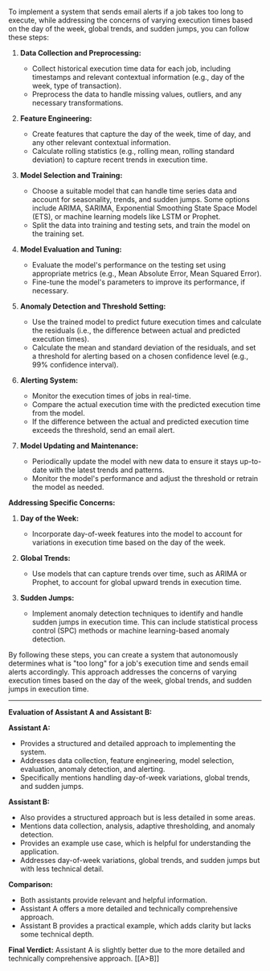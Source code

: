 
To implement a system that sends email alerts if a job takes too long to execute, while addressing the concerns of varying execution times based on the day of the week, global trends, and sudden jumps, you can follow these steps:

1. **Data Collection and Preprocessing:**
   - Collect historical execution time data for each job, including timestamps and relevant contextual information (e.g., day of the week, type of transaction).
   - Preprocess the data to handle missing values, outliers, and any necessary transformations.

2. **Feature Engineering:**
   - Create features that capture the day of the week, time of day, and any other relevant contextual information.
   - Calculate rolling statistics (e.g., rolling mean, rolling standard deviation) to capture recent trends in execution time.

3. **Model Selection and Training:**
   - Choose a suitable model that can handle time series data and account for seasonality, trends, and sudden jumps. Some options include ARIMA, SARIMA, Exponential Smoothing State Space Model (ETS), or machine learning models like LSTM or Prophet.
   - Split the data into training and testing sets, and train the model on the training set.

4. **Model Evaluation and Tuning:**
   - Evaluate the model's performance on the testing set using appropriate metrics (e.g., Mean Absolute Error, Mean Squared Error).
   - Fine-tune the model's parameters to improve its performance, if necessary.

5. **Anomaly Detection and Threshold Setting:**
   - Use the trained model to predict future execution times and calculate the residuals (i.e., the difference between actual and predicted execution times).
   - Calculate the mean and standard deviation of the residuals, and set a threshold for alerting based on a chosen confidence level (e.g., 99% confidence interval).

6. **Alerting System:**
   - Monitor the execution times of jobs in real-time.
   - Compare the actual execution time with the predicted execution time from the model.
   - If the difference between the actual and predicted execution time exceeds the threshold, send an email alert.

7. **Model Updating and Maintenance:**
   - Periodically update the model with new data to ensure it stays up-to-date with the latest trends and patterns.
   - Monitor the model's performance and adjust the threshold or retrain the model as needed.

**Addressing Specific Concerns:**

1. **Day of the Week:**
   - Incorporate day-of-week features into the model to account for variations in execution time based on the day of the week.

2. **Global Trends:**
   - Use models that can capture trends over time, such as ARIMA or Prophet, to account for global upward trends in execution time.

3. **Sudden Jumps:**
   - Implement anomaly detection techniques to identify and handle sudden jumps in execution time. This can include statistical process control (SPC) methods or machine learning-based anomaly detection.

By following these steps, you can create a system that autonomously determines what is "too long" for a job's execution time and sends email alerts accordingly. This approach addresses the concerns of varying execution times based on the day of the week, global trends, and sudden jumps in execution time.

---

**Evaluation of Assistant A and Assistant B:**

**Assistant A:**
- Provides a structured and detailed approach to implementing the system.
- Addresses data collection, feature engineering, model selection, evaluation, anomaly detection, and alerting.
- Specifically mentions handling day-of-week variations, global trends, and sudden jumps.

**Assistant B:**
- Also provides a structured approach but is less detailed in some areas.
- Mentions data collection, analysis, adaptive thresholding, and anomaly detection.
- Provides an example use case, which is helpful for understanding the application.
- Addresses day-of-week variations, global trends, and sudden jumps but with less technical detail.

**Comparison:**
- Both assistants provide relevant and helpful information.
- Assistant A offers a more detailed and technically comprehensive approach.
- Assistant B provides a practical example, which adds clarity but lacks some technical depth.

**Final Verdict:**
Assistant A is slightly better due to the more detailed and technically comprehensive approach. [[A>B]]